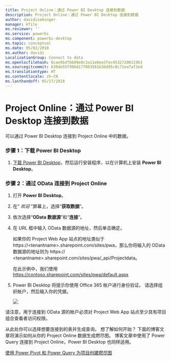 ```yaml
---
title: Project Online：通过 Power BI Desktop 连接到数据
description: Project Online：通过 Power BI Desktop 连接到数据
author: davidiseminger
manager: kfile
ms.reviewer: ''
ms.service: powerbi
ms.component: powerbi-desktop
ms.topic: conceptual
ms.date: 05/02/2018
ms.author: davidi
LocalizationGroup: Connect to data
ms.openlocfilehash: 6cae9bdfbb89e8c3a11e8ee3fec45327296319b3
ms.sourcegitcommit: 638de55f996d177063561b36d95c8c71ea7af3ed
ms.translationtype: HT
ms.contentlocale: zh-CN
ms.lasthandoff: 05/17/2018
---
```

# <a name="project-online-connect-to-data-through-power-bi-desktop"></a>Project Online：通过 Power BI Desktop 连接到数据
可以通过 Power BI Desktop 连接到 Project Online 中的数据。

### <a name="step-1-download-power-bi-desktop"></a>步骤 1：下载 Power BI Desktop
1. [下载 Power BI Desktop](http://go.microsoft.com/fwlink/?LinkID=521662)，然后运行安装程序，以在计算机上安装 **Power BI Desktop**。

### <a name="step-2-connect-to-project-online-with-odata"></a>步骤 2：通过 OData 连接到 Project Online
1. 打开 **Power BI Desktop**。
2. 在“ *欢迎* ”屏幕上，选择“**获取数据**”。
3. 依次选择“**OData 数据源**”和“**连接**”。
4. 在 URL 框中输入 OData 数据源的地址，然后单击确定。
   
   如果你的 Project Web App 站点的地址类似于 https://\<tenantname\>.sharepoint.com/sites/pwa，那么你将输入的 OData 数据源的地址则为 https:// \<tenantname\>.sharepoint.com/sites/pwa/\_api/Projectdata。
   
   在此示例中，我们使用 https://contoso.sharepoint.com/sites/pwa/default.aspx
5. Power BI Desktop 将提示你使用 Office 365 帐户进行身份验证。 请选择组织帐户，然后输入你的凭据。
   
   ![](media/desktop-project-online-connect-to-data/image.png)

请注意，用于连接到 OData 源的帐户必须对 Project Web App 站点至少具有项目组合查看者访问权限。 

从此处你可以选择想要连接到的表并生成查询。  想了解如何开始？  下面的博客文章将演示如何从你的 Project Online 数据生成燃尽图。  博客文章中使用了 Power Query 连接到 Project Online，Power BI Desktop 也同样适用。

[使用 Power Pivot 和 Power Query 为项目创建燃尽图](http://blogs.office.com/2014/03/24/creating-burndown-charts-for-project-using-power-pivot-and-power-query/)


